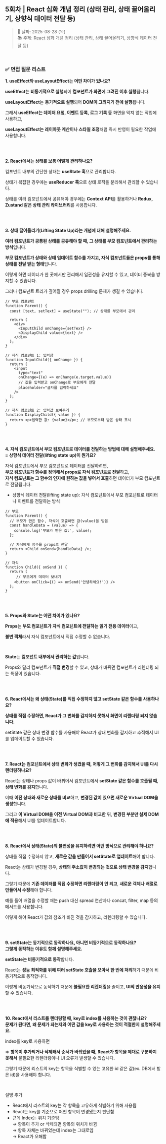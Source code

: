 ## 5회차 | React 심화 개념 정리 (상태 관리, 상태 끌어올리기, 상향식 데이터 전달 등)

> 📅 날짜: 2025-08-28 (목) <br/>
> 📚 주제: React 심화 개념 정리 (상태 관리, 상태 끌어올리기, 상향식 데이터 전달 등)

<br/>

### ✅ 면접 질문 리스트

**1. useEffect와 useLayoutEffect는 어떤 차이가 있나요?**

**useEffect**는 **비동기적으로 실행**되어 **컴포넌트가 화면에 그려진 이후 실행**됩니다.

**useLayoutEffect**는 **동기적으로 실행**되어 **DOM이 그려지기 전에 실행**됩니다.

그래서 **useEffect는 데이터 요청, 이벤트 등록, 로그 기록 등** 화면을 막지 않는 작업에 사용하고,

**useLayoutEffect는 레이아웃 계산이나 스타일 조정**처럼 즉시 반영이 필요한 작업에 사용합니다.

<br/><br/>

**2. React에서는 상태를 보통 어떻게 관리하나요?**

컴포넌트 내부의 간단한 상태는 **useState 훅**으로 관리합니다.

상태가 복잡한 경우에는 **useReducer 훅**으로 상태 로직을 분리해서 관리할 수 있습니다.

상태를 여러 컴포넌트에서 공유해야 경우에는 **Context API**를 활용하거나 **Redux, Zustand 같은 상태 관리 라이브러리**를 사용합니다.

<br/><br/>

**3. 상태 끌어올리기(Lifting State Up)라는 개념에 대해 설명해주세요.**

**여러 컴포넌트가 공통된 상태를 공유해야 할 때, 그 상태를 부모 컴포넌트에서 관리하는 방식**입니다.

**부모 컴포넌트가 상태와 상태 업데이트 함수를 가지고, 자식 컴포넌트들은 props를 통해 상태를 전달 받는 형태**입니다.

이렇게 하면 데이터가 한 곳에서만 관리해서 일관성을 유지할 수 있고, 데이터 중복을 방지할 수 있습니다.

그러나 컴포넌트 트리가 깊어질 경우 props drilling 문제가 생길 수 있습니다.

```
// 부모 컴포넌트
function Parent() {
  const [text, setText] = useState(""); // 상태를 부모에서 관리

  return (
    <div>
      <InputChild onChange={setText} />
      <DisplayChild value={text} />
    </div>
  );
}

// 자식 컴포넌트 1: 입력창
function InputChild({ onChange }) {
  return (
    <input
      type="text"
      onChange={(e) => onChange(e.target.value)}
      // 값을 입력받고 onChange로 부모에게 전달
      placeholder="글자를 입력하세요"
    />
  );
}

// 자식 컴포넌트 2: 입력값 보여주기
function DisplayChild({ value }) {
  return <p>입력한 값: {value}</p>; // 부모로부터 받은 상태 표시
}
```

<br/><br/>

**4. 자식 컴포넌트에서 부모 컴포넌트로 데이터를 전달하는 방법에 대해 설명해주세요. <br/> = 상향식 데이터 전달(lifting state up)이 뭔가요?**

자식 컴포넌트에서 부모 컴포넌트로 데이터를 전달하려면, <br/>
**부모 컴포넌트가 함수를 정의해서 props로 자식 컴포넌트로 전달**하고, <br/>
**자식 컴포넌트는 그 함수의 인자에 원하는 값을 넣어서 호출**하면 데이터가 부모 컴포넌트로 전달됩니다.

- 상향식 데이터 전달(lifting state up): 자식 컴포넌트에서 부모 컴포넌트로 데이터나 이벤트를 전달하는 방식

```
// 부모
function Parent() {
  // 부모가 만든 함수, 자식이 호출하면 값(value)을 받음
  const handleData = (value) => {
    console.log('부모가 받은 값:', value);
  };

  // 자식에게 함수를 props로 전달
  return <Child onSend={handleData} />;
}

// 자식
function Child({ onSend }) {
  return (
     // 부모에게 데이터 보내기
    <button onClick={() => onSend('안녕하세요!')} />
  );
}
```

<br/><br/>

**5. Props와 State는 어떤 차이가 있나요?**

**Props**는 **부모 컴포넌트가 자식 컴포넌트에 전달하는 읽기 전용 데이터**이고,

**불변 객체**라서 자식 컴포넌트에서 직접 수정할 수 없습니다.

<br/>

**State**는 **컴포넌트 내부에서 관리하는 값**입니다.

Props와 달리 컴포넌트가 **직접 변경**할 수 있고, 상태가 바뀌면 컴포넌트가 리렌더링 되는 특징이 있습니다.

<br/><br/>

**6. React에서는 왜 상태(State)를 직접 수정하지 않고 setState 같은 함수를 사용하나요?**

**상태를 직접 수정하면, React가 그 변화를 감지하지 못해서 화면이 리렌더링 되지 않습니다.**

setState 같은 상태 변경 함수를 사용해야 React가 상태 변화를 감지하고 추적해서 UI를 업데이트할 수 있습니다.

<br/><br/>

**7. React는 컴포넌트에서 상태 변화가 생겼을 때, 어떻게 그 변화를 감지해서 UI를 다시 렌더링하나요?**

React는 상태나 props 값이 바뀌어서 컴포넌트에서 **setState 같은 함수를 호출될 때, 상태 변화를 감지**합니다.

이때 **이전 상태와 새로운 상태를 비교**하고, **변경된 값이 있으면 새로운 Virtual DOM을 생성**합니다.

그리고 **이 Virtual DOM을 이전 Virtual DOM과 비교한** 뒤, **변경된 부분만 실제 DOM에 적용**해서 UI를 업데이트합니다.

<br/><br/>

**8. React에서 상태(State)의 불변성을 유지하려면 어떤 방식으로 관리해야 하나요?**

상태를 직접 수정하지 않고, **새로운 값을 만들어서 setState로 업데이트**해야 합니다.

React는 상태가 변경될 경우, **상태의 주소값이 변경되는 것으로 상태 변경을 감지**합니다.

그렇기 때문에 **기존 데이터를 직접 수정하면 리렌더링이 안 되고**, **새로운 객체나 배열로 만들어서 수정**해야 합니다.

예를 들어 배열을 수정할 때는 push 대신 spread 연산자나 concat, filter, map 등의 메서드를 사용합니다.

이렇게 해야 React가 값의 참조가 바뀐 것을 감지하고, 리렌더링할 수 있습니다.

<br/><br/>

**9. setState는 동기적으로 동작하나요, 아니면 비동기적으로 동작하나요?**  
 **그렇게 동작하는 이유도 함께 설명해주세요.**

**setState는 비동기적으로 동작**합니다.

React는 **성능 최적화를 위해 여러 setState 호출을 모아서 한 번에 처리**하기 때문에 비동기적으로 동작합니다.

이렇게 비동기적으로 동작하기 때문에 **불필요한 리렌더링**을 줄이고, **UI의 반응성을 유지**할 수 있습니다.

<br/><br/>

**10. React에서 리스트를 렌더링할 때, key로 index를 사용하는 것이 괜찮나요?**  
 **문제가 된다면, 왜 문제가 되는지와 어떤 값을 key로 사용하는 것이 적절한지 설명해주세요.**

index를 key로 사용하면

⇒ **항목이 추가되거나 삭제돼서 순서가 바뀌었을 때**, **React가 항목을 제대로 구분하지 못해서** 불필요한 리렌더링이나 UI 오류가 발생할 수 있습니다.

그렇기 때문에 리스트의 key는 항목을 식별할 수 있는 고유한 id 같은 값(ex. DB에서 받은 id)을 사용해야 합니다.

<br/>

설명 추가

- React에서 리스트의 key는 각 항목을 고유하게 식별하기 위해 사용됨
- React는 key를 기준으로 어떤 항목이 변경됐는지 판단함
- 근데 Index는 위치 기준임  
  → 항목이 추가 or 삭제되면 항목의 위치가 바뀜  
  → 항목 자체는 바뀌었는데 index는 그대로임  
  → React가 오해함

<br/>
